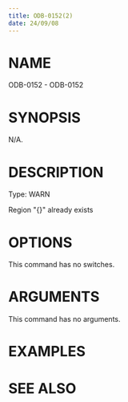 ```yaml
---
title: ODB-0152(2)
date: 24/09/08
---
```


# NAME

ODB-0152 - ODB-0152

# SYNOPSIS

N/A.

# DESCRIPTION

Type: WARN

Region \"{}\" already exists

# OPTIONS

This command has no switches.

# ARGUMENTS

This command has no arguments.

# EXAMPLES

# SEE ALSO
